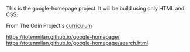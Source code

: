 This is the google-homepage project. It will be build using only HTML and CSS.

From The Odin Project's [curriculum](http://www.theodinproject.com/web-development-101/html-css)

https://totenmilan.github.io/google-homepage/
https://totenmilan.github.io/google-homepage/search.html
